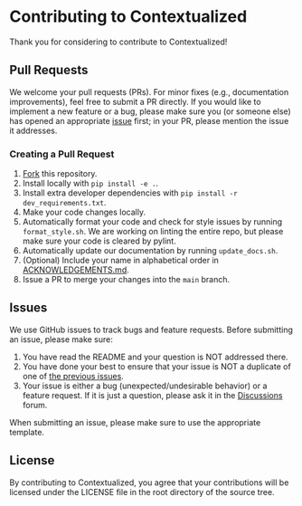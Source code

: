 # Contributing to Contextualized
Thank you for considering to contribute to Contextualized!


## Pull Requests
We welcome your pull requests (PRs).
For minor fixes (e.g., documentation improvements), feel free to submit a PR directly.
If you would like to implement a new feature or a bug, please make sure you (or someone else) has opened an appropriate [issue](https://github.com/cnellington/contextualized/issues) first; in your PR, please mention the issue it addresses.

### Creating a Pull Request
1. [Fork](https://github.com/cnellington/Contextualized/fork) this repository.
2. Install locally with `pip install -e .`.
3. Install extra developer dependencies with `pip install -r dev_requirements.txt`.
4. Make your code changes locally.
5. Automatically format your code and check for style issues by running `format_style.sh`. We are working on linting the entire repo, but please make sure your code is cleared by pylint.
6. Automatically update our documentation by running `update_docs.sh`.
7. (Optional) Include your name in alphabetical order in [ACKNOWLEDGEMENTS.md](https://github.com/cnellington/Contextualized/blob/main/ACKNOWLEDGEMENTS.md).
8. Issue a PR to merge your changes into the `main` branch.


## Issues
We use GitHub issues to track bugs and feature requests.
Before submitting an issue, please make sure:

1. You have read the README and your question is NOT addressed there.
2. You have done your best to ensure that your issue is NOT a duplicate of one of [the previous issues](https://github.com/cnellington/contextualized/issues).
3. Your issue is either a bug (unexpected/undesirable behavior) or a feature request.
If it is just a question, please ask it in the [Discussions](https://github.com/cnellington/contextualized/discussions) forum.

When submitting an issue, please make sure to use the appropriate template.


## License
By contributing to Contextualized, you agree that your contributions will be licensed
under the LICENSE file in the root directory of the source tree.
